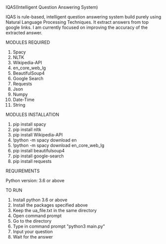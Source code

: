 IQAS(Intelligent Question Answering System)

IQAS is rule-based, intelligent question answering system build purely using Natural Language Processing Techniques. It extract answers from top google links. I am currently focused on improving the accuracy of the extracted answer.

MODULES REQUIRED

1. Spacy
2. NLTK
3. Wikipedia-API
4. en_core_web_lg
5. BeautifulSoup4
6. Google Search
7. Requests
8. Json
9. Numpy
10. Date-Time
11. String

MODULES INSTALLATION

1. pip install spacy
2. pip install nltk
3. pip install Wikipedia-API
4. !python -m spacy download en
5. !python -m spacy download en_core_web_lg
6. pip install beautifulsoup4
7. pip install google-search
8. pip install requests

REQUIREMENTS

Python version: 3.6 or above

TO RUN

1. Install python 3.6 or above
2. Install the packages specified above
3. Keep the ua_file.txt in the same directory
4. Open command prompt
5. Go to the directory
6. Type in command prompt "python3 main.py"
7. Input your question
8. Wait for the answer
